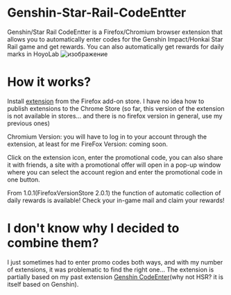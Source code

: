 # Genshin-Star-Rail-CodeEntter
Genshin/Star Rail CodeEntter is a Firefox/Chromium browser extension that allows you to automatically enter codes for the Genshin Impact/Honkai Star Rail game and get rewards. You can also automatically get rewards for daily marks in HoyoLab
![изображение](https://github.com/Kajitsy/Genshin-Star-Rail-CodeEntter/assets/94784342/e8f87cc7-bfed-44da-ae8b-24eb9a995174)

# How it works?
Install [extension](https://addons.mozilla.org/ru/firefox/addon/genshin-star-rail-codeentter/) from the Firefox add-on store.
I have no idea how to publish extensions to the Chrome Store
(so far, this version of the extension is not available in stores... and there is no firefox version in general, use my previous ones)

Chromium Version: you will have to log in to your account through the extension, at least for me
FireFox Version: coming soon.

Click on the extension icon, enter the promotional code, you can also share it with friends, a site with a promotional offer will open in a pop-up window where you can select the account region and enter the promotional code in one button.

From 1.0.1(FirefoxVersionStore 2.0.1) the function of automatic collection of daily rewards is available!
Check your in-game mail and claim your rewards!
# I don't know why I decided to combine them?
I just sometimes had to enter promo codes both ways, and with my number of extensions, it was problematic to find the right one...
The extension is partially based on my past extension [Genshin CodeEnter](https://github.com/Kajitsy/Genshin-CodeEnter)(why not HSR? it is itself based on Genshin).
